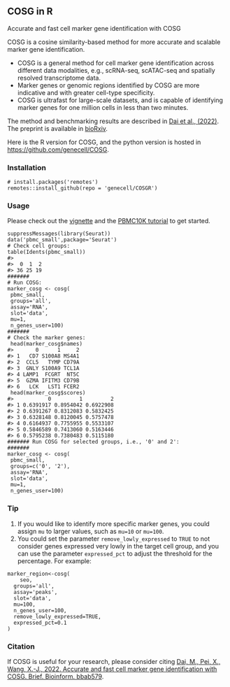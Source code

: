 ## COSG in R

Accurate and fast cell marker gene identification with COSG


COSG is a cosine similarity-based method for more accurate and scalable marker gene identification.

* COSG is a general method for cell marker gene identification across different data modalities, e.g., scRNA-seq, scATAC-seq and spatially resolved transcriptome data.
* Marker genes or genomic regions identified by COSG are more indicative and with greater cell-type specificity.
* COSG is ultrafast for large-scale datasets, and is capable of identifying marker genes for one million cells in less than two minutes.

The method and benchmarking results are described in [Dai et al., (2022)](https://academic.oup.com/bib/advance-article-abstract/doi/10.1093/bib/bbab579/6511197?redirectedFrom=fulltext). The preprint is available in [bioRxiv](https://www.biorxiv.org/content/10.1101/2021.06.15.448484v1).

Here is the R version for COSG, and the python version is hosted in https://github.com/genecell/COSG.

### Installation

```
# install.packages('remotes')
remotes::install_github(repo = 'genecell/COSGR')
```

### Usage

Please check out the [vignette](https://github.com/genecell/COSGR/blob/master/vignettes/quick_start.Rmd) and the [PBMC10K tutorial](https://github.com/genecell/COSGR/blob/master/vignettes/pbmc10k_tutorial_cosg.Rmd) to get started.

```
suppressMessages(library(Seurat))
data('pbmc_small',package='Seurat')
# Check cell groups:
table(Idents(pbmc_small))
#> 
#>  0  1  2 
#> 36 25 19 
#######
# Run COSG:
marker_cosg <- cosg(
 pbmc_small,
 groups='all',
 assay='RNA',
 slot='data',
 mu=1,
 n_genes_user=100)
#######
# Check the marker genes:
 head(marker_cosg$names)
#>       0      1     2
#> 1   CD7 S100A8 MS4A1
#> 2  CCL5   TYMP CD79A
#> 3  GNLY S100A9 TCL1A
#> 4 LAMP1  FCGRT  NT5C
#> 5  GZMA IFITM3 CD79B
#> 6   LCK   LST1 FCER2
 head(marker_cosg$scores)
#>           0         1         2
#> 1 0.6391917 0.8954042 0.6922908
#> 2 0.6391267 0.8312083 0.5832425
#> 3 0.6328148 0.8120045 0.5757478
#> 4 0.6164937 0.7755955 0.5533107
#> 5 0.5846589 0.7413060 0.5163446
#> 6 0.5795238 0.7380483 0.5115180
####### Run COSG for selected groups, i.e., '0' and 2':
#######
marker_cosg <- cosg(
 pbmc_small,
 groups=c('0', '2'),
 assay='RNA',
 slot='data',
 mu=1,
 n_genes_user=100)
```

### Tip
1. If you would like to identify more specific marker genes, you could assign `mu` to larger values, such as `mu=10` or `mu=100`.
2. You could set the parameter `remove_lowly_expressed` to `TRUE` to not consider genes expressed very lowly in the target cell group, and you can use the parameter `expressed_pct` to adjust the threshold for the percentage. For example:
```
marker_region<-cosg(
    seo,
  groups='all',
  assay='peaks',
  slot='data',
  mu=100,
  n_genes_user=100,
  remove_lowly_expressed=TRUE,
  expressed_pct=0.1
)
```

### Citation

If COSG is useful for your research, please consider citing [Dai, M., Pei, X., Wang, X.-J., 2022. Accurate and fast cell marker gene identification with COSG. Brief. Bioinform. bbab579](https://academic.oup.com/bib/advance-article-abstract/doi/10.1093/bib/bbab579/6511197?redirectedFrom=fulltext). 
